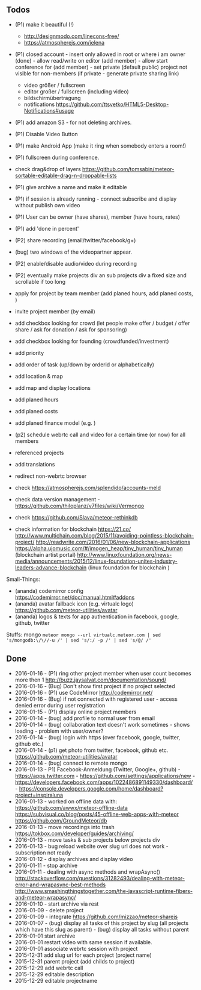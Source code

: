 Todos
-----

- (P1) make it beautiful (!)
	- http://designmodo.com/linecons-free/
	- https://atmospherejs.com/jelena
- (P1) closed account
		- insert only allowed in root or where i am owner (done)
		- allow read/write on editor (add member)
		- allow start conference for (add member)
		- set private (default public) project not visible for non-members
			(if private - generate private sharing link)

	- video größer / fullscreen
	- editor großer / fullscreen (including video)
	- bildschirmübertragung
	- notifications https://github.com/ttsvetko/HTML5-Desktop-Notifications#usage
- (P1) add amazon S3 - for not deleting archives.
- (P1) Disable Video Button
- (P1) make Android App (make it ring when somebody enters a room!)

- (P1) fullscreen during conference.
- check drag&drop of layers https://github.com/tomsabin/meteor-sortable-editable-drag-n-droppable-lists
- (P1) give archive a name and make it editable
- (P1)  if session is already running - connect subscribe and display without publish own video
- (P1)  User can be owner (have shares), member (have hours, rates) 

- (P1)  add 'done in percent'
- (P2)  share recording (email/twitter/facebook/g+)
- (bug) two windows of the videopartner appear.	
- (P2)  enable/disable audio/video during recording
- (P2)  eventually make projects div an sub projects div a fixed size and scrollable if too long
- apply for project by team member (add planed hours, add planed costs, )
- invite project member (by email)

- add checkbox looking for crowd (let people make offer / budget / offer share / ask for donation / ask for sponsoring)
- add checkbox looking for founding (crowdfunded/investment)
- add priority 
- add order of task (up/down by orderid or alphabetically)
- add location & map  
- add map and display locations
- add planed hours
- add planed costs
- add planed finance model (e.g. )
- (p2) schedule webrtc call and video for a certain time (or now) for all members
- referenced projects
- add translations
- redirect non-webrtc browser 
- check https://atmospherejs.com/splendido/accounts-meld
- check data version management - https://github.com/thiloplanz/v7files/wiki/Vermongo
- check https://github.com/Slava/meteor-rethinkdb
- check information for blockchain
	https://21.co/
	http://www.multichain.com/blog/2015/11/avoiding-pointless-blockchain-project/
	http://readwrite.com/2016/01/06/new-blockchain-applications
	https://alpha.ujomusic.com/#/imogen_heap/tiny_human/tiny_human (blockchain artist portal)
	http://www.linuxfoundation.org/news-media/announcements/2015/12/linux-foundation-unites-industry-leaders-advance-blockchain (linux foundation for blockchain
	)

Small-Things:
- (ananda) codemirror config https://codemirror.net/doc/manual.html#addons
- (ananda) avatar fallback icon (e.g. virtualc logo) https://github.com/meteor-utilities/avatar
- (ananda) logos & texts for app authentication in facebook, google, github, twitter

Stuffs:
mongo `meteor mongo --url virtualc.meteor.com | sed 's/mongodb:\/\//-u /' | sed 's/:/ -p /' | sed 's/@/ /'`


Done
----
- 2016-01-16 - (P1) ring other project member when user count becomes more then 1 http://buzz.jaysalvat.com/documentation/sound/
- 2016-01-16 - (Bug) Don't show first project if no project selected
- 2016-01-16 - (P1) use CodeMirror http://codemirror.net/
- 2016-01-16 - (Bug) if not connected with registered user - access denied error during user registration
- 2016-01-15 - (P1) display online project members 
- 2016-01-14 - (bug) add profile to normal user from email
- 2016-01-14 - (bug) collaboration text doesn't work sometimes - shows loading - problem with user/owner? 
- 2016-01-14 - (bug) login with https (over facebook, google, twitter, github etc.)	
- 2016-01-14 - (p1) get photo from twitter, facebook, github etc. https://github.com/meteor-utilities/avatar
- 2016-01-14 - (bug) connect to remote mongo
- 2016-01-13 - P1)  Facebook-Anmeldung (Twitter, Google+, github)
			- https://apps.twitter.com
			- https://github.com/settings/applications/new
			- https://developers.facebook.com/apps/1022486891149330/dashboard/
			- https://console.developers.google.com/home/dashboard?project=inspiraluna
- 2016-01-13 -  worked on offline data with: 
					https://github.com/awwx/meteor-offline-data
			 		https://subvisual.co/blog/posts/45-offline-web-apps-with-meteor
			 		https://github.com/GroundMeteor/db
- 2016-01-13 - move recordings into trash https://tokbox.com/developer/guides/archiving/
- 2016-01-13 - move tasks & sub projects below projects div
- 2016-01-13 - bug reload website over slug url does not work - subscription not ready 
- 2016-01-12 - display archives and display video 
- 2016-01-11 - stop archive 
- 2016-01-11 - dealing with async methods and wrapAsync() 
											http://stackoverflow.com/questions/31282493/dealing-with-meteor-error-and-wrapasync-best-methods
											http://www.smashingthingstogether.com/the-javascript-runtime-fibers-and-meteor-wrapasync/
- 2016-01-10 - start archive via rest
- 2016-01-09 - delete project 
- 2016-01-09 - integrate https://github.com/mizzao/meteor-sharejs
- 2016-01-07 - (bug) display all tasks of this project by slug (all projects which have this slug as parent)
	   		 - (bug) display all tasks without parent
- 2016-01-01 start archive 
- 2016-01-01 restart video with same session if available.
- 2016-01-01 associate webrtc session with project
- 2015-12-31 add slug url for each project (project name)
- 2015-12-31 parent project (add childs to project)
- 2015-12-29 add webrtc call 
- 2015-12-29 editable description
- 2015-12-29 editable projectname